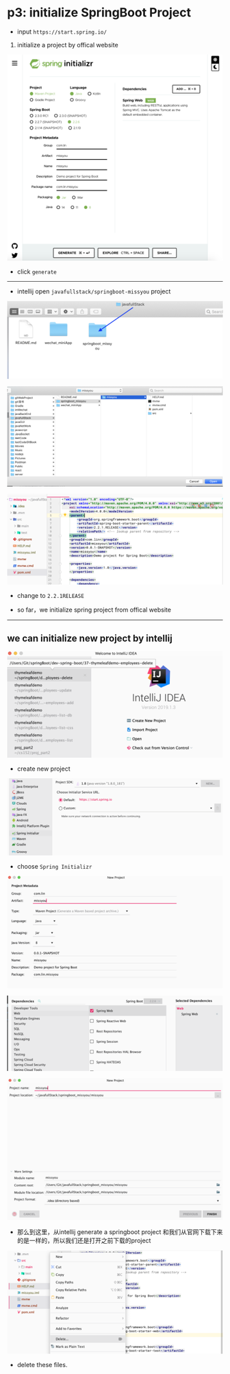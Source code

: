 # p3: initialize SpringBoot Project

- input `https://start.spring.io/`

1. initialize a project by offical website

![](img/2020-05-02-14-12-55.png)

- click `generate`


---

- intellij open `javafullstack/springboot-missyou` project

![](img/2020-05-02-14-20-33.png)

![](img/2020-05-02-14-22-02.png)

![](img/2020-05-02-16-09-11.png)

- change to `2.2.1RELEASE`

- so far，we initialize spring project from offical website

---

## we can initialize new project by intellij

![](img/2020-05-02-16-15-20.png)

- create new project

![](img/2020-05-02-16-17-02.png)

- choose `Spring Initializr`

![](img/2020-05-02-16-18-03.png)

![](img/2020-05-02-16-18-46.png)

![](img/2020-05-02-16-19-27.png)

- 那么到这里，从intellij generate a springboot project 和我们从官网下载下来的是一样的，所以我们还是打开之前下载的project

![](img/2020-05-02-16-25-26.png)

- delete these files.













